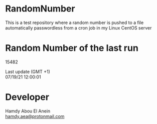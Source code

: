 # RandomNumber    
This is a test repository where a random number is pushed to a file automatically passwordless from a cron job in my Linux CentOS server    
# Random Number of the last run   
15482
      
Last update (GMT +1)    
07/19/21 12:00:01
# Developer    
Hamdy Abou El Anein   
hamdy.aea@protonmail.com
